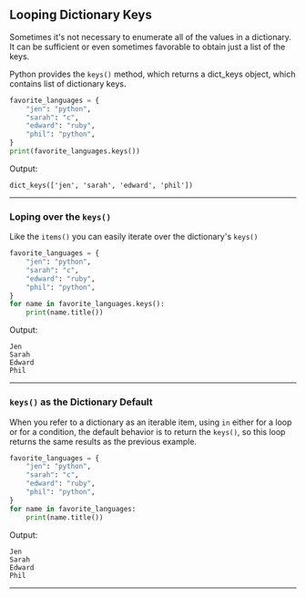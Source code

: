## Looping Dictionary Keys

Sometimes it's not necessary to enumerate all of the values in a dictionary.
It can be sufficient or even sometimes favorable to obtain just a list of the
keys.

Python provides the `keys()` method, which returns a dict_keys object, which 
contains list of dictionary keys.

```python
favorite_languages = {
    "jen": "python",
    "sarah": "c",
    "edward": "ruby",
    "phil": "python",
}
print(favorite_languages.keys())
```

Output:

```
dict_keys(['jen', 'sarah', 'edward', 'phil'])
```

---

### Loping over the `keys()`

Like the `items()` you can easily iterate over the dictionary's `keys()`

```python
favorite_languages = {
    "jen": "python",
    "sarah": "c",
    "edward": "ruby",
    "phil": "python",
}
for name in favorite_languages.keys():
    print(name.title())
```

Output:

```
Jen
Sarah
Edward
Phil
```

---

### `keys()` as the Dictionary Default

When you refer to a dictionary as an iterable item, using `in` either for a 
loop or for a condition, the default behavior is to return the `keys()`, so
this loop returns the same results as the previous example.

```python
favorite_languages = {
    "jen": "python",
    "sarah": "c",
    "edward": "ruby",
    "phil": "python",
}
for name in favorite_languages:
    print(name.title())
```

Output:

```
Jen
Sarah
Edward
Phil
```

---
